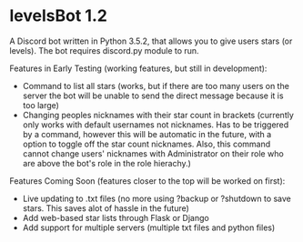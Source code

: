 # levelsBot 1.2

A Discord bot written in Python 3.5.2, that allows you to give users stars (or levels). The bot requires discord.py module to run.

Features in Early Testing (working features, but still in development):

- Command to list all stars (works, but if there are too many users on the server the bot will be unable to send the direct message because it is too large)
- Changing peoples nicknames with their star count in brackets (currently only works with default usernames not nicknames. Has to be triggered by a command, however this will be automatic in the future, with a option to toggle off the star count nicknames. Also, this command cannot change users' nicknames with Administrator on their role who are above the bot's role in the role hierachy.)

Features Coming Soon (features closer to the top will be worked on first):

- Live updating to .txt files (no more using ?backup or ?shutdown to save stars. This saves alot of hassle in the future)
- Add web-based star lists through Flask or Django
- Add support for multiple servers (multiple txt files and python files)
